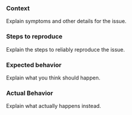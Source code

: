 ### Context

Explain symptoms and other details for the issue.

### Steps to reproduce

Explain the steps to reliably reproduce the issue.

### Expected behavior

Explain what you think should happen.

### Actual Behavior

Explain what actually happens instead.
